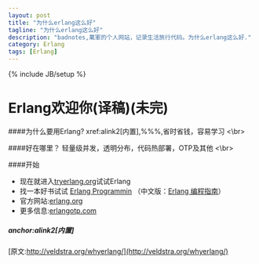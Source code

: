 ```yaml
---
layout: post
title: "为什么erlang这么好"
tagline: "为什么erlang这么好"
description: "badnotes,萬軍的个人网站，记录生活旅行代码。为什么erlang这么好."
category: Erlang
tags: [Erlang]
---
```

{% include JB/setup %}


Erlang欢迎你(译稿)(未完)
==================================

####为什么要用Erlang?
xref:alink2[内置],%%%,省时省钱，容易学习 <\br>

####好在哪里？
轻量级并发，透明分布，代码热部署，OTP及其他 <\br>

####开始
* 现在就进入[tryerlang.org](http://www.tryerlang.org)试试Erlang
* 找一本好书试试 [Erlang Programmin](http://www.amazon.com/ERLANG-Programming-Francesco-Cesarini/dp/0596518188) （中文版：[Erlang 编程指南](http://www.amazon.cn/gp/product/B004RDKTFM/ref=olp_product_details?ie=UTF8&me=&seller=)）
* 官方网站:[erlang.org](http://www.erlang.org)
* 更多信息:[erlangotp.com](http://www.erlangotp.com)

##### anchor:alink2[内置]

[原文:http://veldstra.org/whyerlang/](http://veldstra.org/whyerlang/)
































